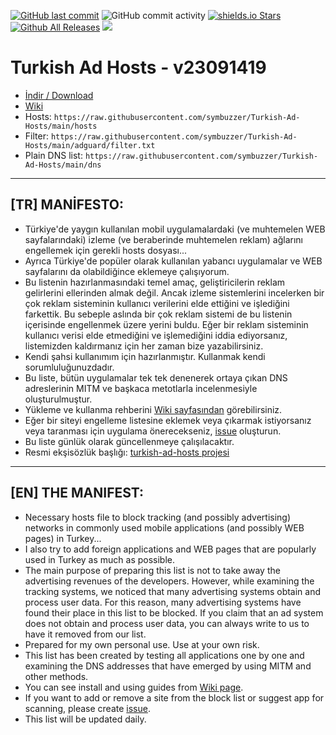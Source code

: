 [![GitHub last commit](https://img.shields.io/github/last-commit/symbuzzer/Turkish-Ad-Hosts)](https://github.com/symbuzzer/Turkish-Ad-Hosts/commits/main) ![GitHub commit activity](https://img.shields.io/github/commit-activity/y/symbuzzer/Turkish-Ad-Hosts?color=gr) [![shields.io Stars](https://img.shields.io/github/stars/symbuzzer/Turkish-Ad-Hosts?color=gr)](https://github.com/symbuzzer/Turkish-Ad-Hosts/stargazers) [![Github All Releases](https://img.shields.io/github/downloads/symbuzzer/Turkish-Ad-Hosts/total.svg)]() ![](https://img.shields.io/badge/first%20release-Nov%2017%2C%202022-brightgreen) 

# Turkish Ad Hosts - v23091419
  
- [İndir / Download](https://github.com/symbuzzer/Turkish-Ad-Hosts/releases)  
- [Wiki](https://github.com/symbuzzer/Turkish-Ad-Hosts/wiki)
- Hosts: ```https://raw.githubusercontent.com/symbuzzer/Turkish-Ad-Hosts/main/hosts```  
- Filter: ```https://raw.githubusercontent.com/symbuzzer/Turkish-Ad-Hosts/main/adguard/filter.txt```  
- Plain DNS list: ```https://raw.githubusercontent.com/symbuzzer/Turkish-Ad-Hosts/main/dns```
  
------------------------------------------
## [TR] MANİFESTO:  
- Türkiye'de yaygın kullanılan mobil uygulamalardaki (ve muhtemelen WEB sayfalarındaki) izleme (ve beraberinde muhtemelen reklam) ağlarını engellemek için gerekli hosts dosyası...  
- Ayrıca Türkiye'de popüler olarak kullanılan yabancı uygulamalar ve WEB sayfalarını da olabildiğince eklemeye çalışıyorum.  
- Bu listenin hazırlanmasındaki temel amaç, geliştiricilerin reklam gelirlerini ellerinden almak değil. Ancak izleme sistemlerini incelerken bir çok reklam sisteminin kullanıcı verilerini elde ettiğini ve işlediğini farkettik. Bu sebeple aslında bir çok reklam sistemi de bu listenin içerisinde engellenmek üzere yerini buldu. Eğer bir reklam sisteminin kullanıcı verisi elde etmediğini ve işlemediğini iddia ediyorsanız, listemizden kaldırmanız için her zaman bize yazabilirsiniz.  
- Kendi şahsi kullanımım için hazırlanmıştır. Kullanmak kendi sorumluluğunuzdadır.  
- Bu liste, bütün uygulamalar tek tek denenerek ortaya çıkan DNS adreslerinin MITM ve başkaca metotlarla incelenmesiyle oluşturulmuştur.  
- Yükleme ve kullanma rehberini [Wiki sayfasından](https://github.com/symbuzzer/Turkish-Ad-Hosts/wiki) görebilirsiniz.  
- Eğer bir siteyi engelleme listesine eklemek veya çıkarmak istiyorsanız veya taranması için uygulama önerecekseniz, [issue](https://github.com/symbuzzer/Turkish-Ad-Hosts/issues) oluşturun.  
- Bu liste günlük olarak güncellenmeye çalışılacaktır.  
- Resmi ekşisözlük başlığı: [turkish-ad-hosts projesi](https://eksisozluk.com/turkish-ad-hosts-projesi--7473699)
  
-------------------------------------------  
## [EN] THE MANIFEST:  
- Necessary hosts file to block tracking (and possibly advertising) networks in commonly used mobile applications (and possibly WEB pages) in Turkey...  
- I also try to add foreign applications and WEB pages that are popularly used in Turkey as much as possible.  
- The main purpose of preparing this list is not to take away the advertising revenues of the developers. However, while examining the tracking systems, we noticed that many advertising systems obtain and process user data. For this reason, many advertising systems have found their place in this list to be blocked. If you claim that an ad system does not obtain and process user data, you can always write to us to have it removed from our list.  
- Prepared for my own personal use. Use at your own risk.  
- This list has been created by testing all applications one by one and examining the DNS addresses that have emerged by using MITM and other methods.    
- You can see install and using guides from [Wiki page](https://github.com/symbuzzer/Turkish-Ad-Hosts/wiki).  
- If you want to add or remove a site from the block list or suggest app for scanning, please create [issue](https://github.com/symbuzzer/Turkish-Ad-Hosts/issues).  
- This list will be updated daily.   
